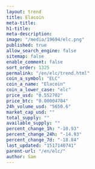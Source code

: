 ```yaml
---
layout: trend
title: Elacoin
meta-title: 
h1-title: 
meta-description: 
image: "/media/19694/elc.png"
published: true
allow_search_engine: false
sitemap: false
enable_comment: false
sort_order: 1325
permalink: "/en/elc/trend.html"
coin_a_symbol: "ELC"
coin_a_name: "Elacoin"
coin_a_lower_case: "elc"
price_usd: "0.552702"
price_btc: "0.00004704"
24h_volume_usd: "5650.6"
market_cap_usd: ""
total_supply: ""
available_supply: ""
percent_change_1h: "-10.93"
percent_change_24h: "-14.93"
percent_change_7d: "-18.84"
last_updated: "1517140741"
parent-url: "/en/elc/"
author: Sam
---
```


